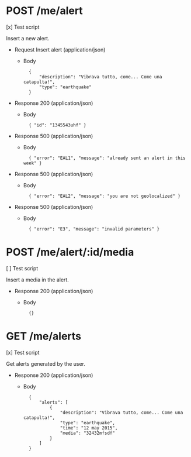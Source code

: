 # POST /me/alert
[x] Test script

Insert a new alert.

+ Request Insert alert (application/json)
	+ Body

			{
				"description": "Vibrava tutto, come... Come una catapulta!",
				"type": "earthquake"
			}

+ Response 200 (application/json)
	+ Body

			{ "id": "1345543uhf" }

+ Response 500 (application/json)
	+ Body

			{ "error": "EAL1", "message": "already sent an alert in this week" }

+ Response 500 (application/json)
	+ Body

			{ "error": "EAL2", "message": "you are not geolocalized" }
		
+ Response 500 (application/json)
	+ Body

			{ "error": "E3", "message": "invalid parameters" }


# POST /me/alert/:id/media
[ ] Test script

Insert a media in the alert.

+ Response 200 (application/json)
	+ Body

			{}


# GET /me/alerts
[x] Test script

Get alerts generated by the user.

+ Response 200 (application/json)
	+ Body

			{
				"alerts": [
					{
						"description": "Vibrava tutto, come... Come una catapulta!",
						"type": "earthquake",
						"time": "12 may 2015",
						"media": "32432mfsdf"
					}
				]
			}
